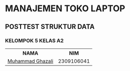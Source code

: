 <h1>MANAJEMEN TOKO LAPTOP</h1>
<h2>POSTTEST STRUKTUR DATA</h2>
<h3>KELOMPOK 5 KELAS A2</h3>

<table>
  <th>NAMA</th>
  <th>NIM</th>
<!--   <tr>
    <td><a href = "https://github.com/jeeissuperrr">Muhammad Jahron</a></td>
    <td>2309106037</td>
  </tr>
  <tr>
    <td><a href = "https://github.com/galaxionzero">Muhammad Guntur Adyatma</a></td>
    <td>2309106023</td>
  </tr> -->
  <tr>
    <td><a href = "https://github.com/ELghazX">Muhammad Ghazali</a></td>
    <td>2309106041</td>
  </tr>


</table>

